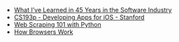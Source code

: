 - [What I’ve Learned in 45 Years in the Software Industry](https://www.bti360.com/what-ive-learned-in-45-years-in-the-software-industry/)
- [CS193p - Developing Apps for iOS - Stanford](https://cs193p.sites.stanford.edu)
- [Web Scraping 101 with Python](https://www.scrapingbee.com/blog/web-scraping-101-with-python/)
- [How Browsers Work](https://www.html5rocks.com/en/tutorials/internals/howbrowserswork/)
